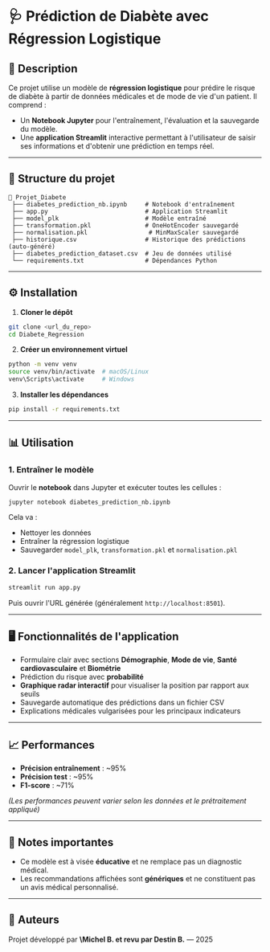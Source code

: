# 🩺 Prédiction de Diabète avec Régression Logistique

## 📌 Description

Ce projet utilise un modèle de **régression logistique** pour prédire le risque de diabète à partir de données médicales et de mode de vie d'un patient. Il comprend :

* Un **Notebook Jupyter** pour l'entraînement, l'évaluation et la sauvegarde du modèle.
* Une **application Streamlit** interactive permettant à l'utilisateur de saisir ses informations et d'obtenir une prédiction en temps réel.

---

## 📂 Structure du projet

```
📁 Projet_Diabete
 ├── diabetes_prediction_nb.ipynb     # Notebook d'entraînement
 ├── app.py                           # Application Streamlit
 ├── model_plk                        # Modèle entraîné
 ├── transformation.pkl               # OneHotEncoder sauvegardé
 ├── normalisation.pkl                 # MinMaxScaler sauvegardé
 ├── historique.csv                   # Historique des prédictions (auto-généré)
 ├── diabetes_prediction_dataset.csv  # Jeu de données utilisé
 └── requirements.txt                 # Dépendances Python
```

---

## ⚙️ Installation

1. **Cloner le dépôt**

```bash
git clone <url_du_repo>
cd Diabete_Regression
```

2. **Créer un environnement virtuel**

```bash
python -m venv venv
source venv/bin/activate  # macOS/Linux
venv\Scripts\activate     # Windows
```

3. **Installer les dépendances**

```bash
pip install -r requirements.txt
```

---

## 📊 Utilisation

### 1. Entraîner le modèle

Ouvrir le **notebook** dans Jupyter et exécuter toutes les cellules :

```bash
jupyter notebook diabetes_prediction_nb.ipynb
```

Cela va :

* Nettoyer les données
* Entraîner la régression logistique
* Sauvegarder `model_plk`, `transformation.pkl` et `normalisation.pkl`

### 2. Lancer l'application Streamlit

```bash
streamlit run app.py
```

Puis ouvrir l'URL générée (généralement `http://localhost:8501`).

---

## 🖥 Fonctionnalités de l'application

* Formulaire clair avec sections **Démographie**, **Mode de vie**, **Santé cardiovasculaire** et **Biométrie**
* Prédiction du risque avec **probabilité**
* **Graphique radar interactif** pour visualiser la position par rapport aux seuils
* Sauvegarde automatique des prédictions dans un fichier CSV
* Explications médicales vulgarisées pour les principaux indicateurs

---

## 📈 Performances

* **Précision entraînement** : \~95%
* **Précision test** : \~95%
* **F1-score** : \~71%

*(Les performances peuvent varier selon les données et le prétraitement appliqué)*

---

## 📌 Notes importantes

* Ce modèle est à visée **éducative** et ne remplace pas un diagnostic médical.
* Les recommandations affichées sont **génériques** et ne constituent pas un avis médical personnalisé.

---

## 👤 Auteurs

Projet développé par **\Michel B. et revu par Destin B.** — 2025
